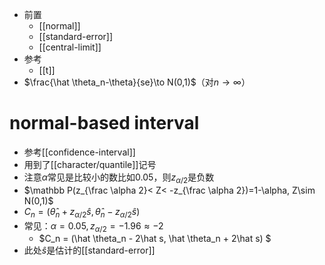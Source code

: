 - 前置
  - [[normal]]
  - [[standard-error]]
  - [[central-limit]]
- 参考
  - [[t]]
- $\frac{\hat \theta_n-\theta}{se}\to N(0,1)$（对$n\to \infty$）
# normal-based interval
- 参考[[confidence-interval]]
- 用到了[[character/quantile]]记号
- 注意$\alpha$常见是比较小的数比如$0.05$，则$z_{\alpha/2}$是负数
- $\mathbb P(z_{\frac \alpha 2}< Z< -z_{\frac \alpha 2})=1-\alpha, Z\sim N(0,1)$
- $C_n = (\hat \theta_n + z_{\alpha/2}\hat s,\hat \theta_n-z_{\alpha /2}\hat s)$
- 常见：$\alpha = 0.05, z_{\alpha/2}=-1.96\approx -2$
  - $C_n = (\hat \theta_n - 2\hat s, \hat \theta_n + 2\hat s) $
- 此处$\hat s$是估计的[[standard-error]]